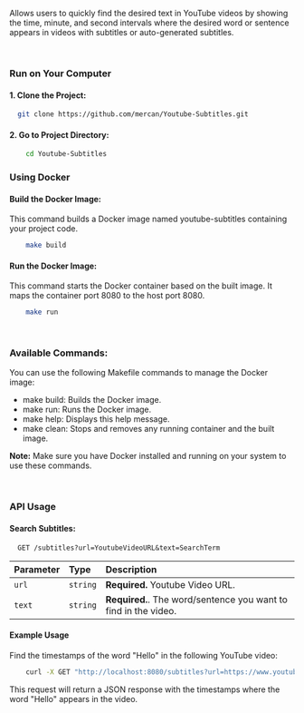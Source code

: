 Allows users to quickly find the desired text in YouTube videos by showing the time, minute, and second intervals where the desired word or sentence appears in videos with subtitles or auto-generated subtitles.

&nbsp;
&nbsp;

### Run on Your Computer

#### 1. Clone the Project:

```bash
  git clone https://github.com/mercan/Youtube-Subtitles.git
```

#### 2. Go to Project Directory:

```bash
    cd Youtube-Subtitles
```

### Using Docker

#### Build the Docker Image:

This command builds a Docker image named youtube-subtitles containing your project code.

```bash
    make build
```

#### Run the Docker Image:

This command starts the Docker container based on the built image. It maps the container port 8080 to the host port 8080.

```bash
    make run
```

&nbsp;

### Available Commands:

You can use the following Makefile commands to manage the Docker image:

* make build: Builds the Docker image.
* make run: Runs the Docker image.
* make help: Displays this help message.
* make clean: Stops and removes any running container and the built image.

**Note:** Make sure you have Docker installed and running on your system to use these commands.

&nbsp;

### API Usage

#### Search Subtitles:

```http
  GET /subtitles?url=YoutubeVideoURL&text=SearchTerm
```

| Parameter | Type     | Description                  |
| :-------- | :------- | :--------------------------- |
| `url` | `string` | **Required.** Youtube Video URL. |
| `text` | `string` | **Required.**. The word/sentence you want to find in the video. |

#### Example Usage

Find the timestamps of the word "Hello" in the following YouTube video:

```bash
    curl -X GET "http://localhost:8080/subtitles?url=https://www.youtube.com/watch?v=YQHsXMglC9A&text=Hello"
```

This request will return a JSON response with the timestamps where the word "Hello" appears in the video.